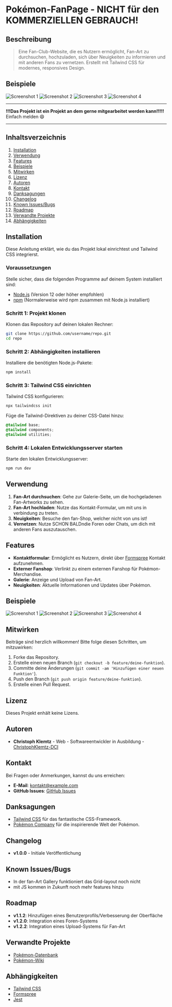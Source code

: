 # Pokémon-FanPage - NICHT für den KOMMERZIELLEN GEBRAUCH!

## Beschreibung

>Eine Fan-Club-Website, die es Nutzern ermöglicht, Fan-Art zu durchsuchen, hochzuladen, sich über Neuigkeiten zu informieren und mit anderen Fans zu vernetzen. Erstellt mit Tailwind CSS für modernes, responsives Design.

## Beispiele

![Screenshot 1](./screenshots/screenshot1.png)
![Screenshot 2](./screenshots/screenshot2.png)
![Screenshot 3](./screenshots/screenshot-form1.png)
![Screenshot 4](./screenshots/screenshot-form2.png)

--------------------------------------------------------------------------------

**!!!Das Projekt ist ein Projekt an dem gerne mitgearbeitet werden kann!!!!!**
Einfach melden 😄

--------------------------------------------------------------------------------

## Inhaltsverzeichnis

1. [Installation](#installation)
2. [Verwendung](#verwendung)
3. [Features](#features)
4. [Beispiele](#beispiele)
5. [Mitwirken](#mitwirken)
6. [Lizenz](#lizenz)
7. [Autoren](#autoren)
8. [Kontakt](#kontakt)
9. [Danksagungen](#danksagungen)
10. [Changelog](#changelog)
11. [Known Issues/Bugs](#known-issuesbugs)
12. [Roadmap](#roadmap)
13. [Verwandte Projekte](#verwandte-projekte)
14. [Abhängigkeiten](#abhängigkeiten)

## Installation

Diese Anleitung erklärt, wie du das Projekt lokal einrichtest und Tailwind CSS integrierst.

### Voraussetzungen

Stelle sicher, dass die folgenden Programme auf deinem System installiert sind:

- [Node.js](https://nodejs.org/) (Version 12 oder höher empfohlen)
- [npm](https://www.npmjs.com/) (Normalerweise wird npm zusammen mit Node.js installiert)

### Schritt 1: Projekt klonen

Klonen das Repository auf deinen lokalen Rechner:

```bash
git clone https://github.com/username/repo.git
cd repo
```

### Schritt 2: Abhängigkeiten installieren

Installiere die benötigten Node.js-Pakete:

```bash
npm install
```

### Schritt 3: Tailwind CSS einrichten

Tailwind CSS konfigurieren:

```bash
npx tailwindcss init
```

Füge die Tailwind-Direktiven zu deiner CSS-Datei hinzu:

```css
@tailwind base;
@tailwind components;
@tailwind utilities;
```

### Schritt 4: Lokalen Entwicklungsserver starten

Starte den lokalen Entwicklungsserver:

```bash
npm run dev
```

## Verwendung

1. **Fan-Art durchsuchen**: Gehe zur Galerie-Seite, um die hochgeladenen Fan-Artworks zu sehen.
2. **Fan-Art hochladen**: Nutze das Kontakt-Formular, um mit uns in verbindung zu treten.
3. **Neuigkeiten**: Besuche den fan-Shop, welcher nicht von uns ist!
4. **Vernetzen**: Nutze SCHON BALDndie Foren oder Chats, um dich mit anderen Fans auszutauschen.

## Features

- **Kontaktformular**: Ermöglicht es Nutzern, direkt über [Formspree](https://formspree.io/) Kontakt aufzunehmen.
- **Externer Fanshop**: Verlinkt zu einem externen Fanshop für Pokémon-Merchandise.
- **Galerie**: Anzeige und Upload von Fan-Art.
- **Neuigkeiten**: Aktuelle Informationen und Updates über Pokémon.

## Beispiele

![Screenshot 1](./screenshots/screenshot1.png)
![Screenshot 2](./screenshots/screenshot2.png)
![Screenshot 3](./screenshots/screenshot-form1.png)
![Screenshot 4](./screenshots/screenshot-form2.png)


## Mitwirken

Beiträge sind herzlich willkommen! Bitte folge diesen Schritten, um mitzuwirken:

1. Forke das Repository.
2. Erstelle einen neuen Branch (`git checkout -b feature/deine-funktion`).
3. Committe deine Änderungen (`git commit -am 'Hinzufügen einer neuen Funktion'`).
4. Push den Branch (`git push origin feature/deine-funktion`).
5. Erstelle einen Pull Request.

## Lizenz

Dieses Projekt enhält keine Lizens.

## Autoren

- **Christoph Klemtz** - Web - Softwareentwickler in Ausbildung - [ChristophKlemtz-DCI](https://github.com/ChristophKlemtz-DCI)


## Kontakt

Bei Fragen oder Anmerkungen, kannst du uns erreichen:

- **E-Mail**: kontakt@example.com
- **GitHub Issues**: [GitHub Issues](https://github.com/username/repo/issues)

## Danksagungen

- [Tailwind CSS](https://tailwindcss.com/) für das fantastische CSS-Framework.
- [Pokémon Company](https://www.pokemon.com/) für die inspirierende Welt der Pokémon.

## Changelog

- **v1.0.0** - Initiale Veröffentlichung

## Known Issues/Bugs

- In der fan-Art Gallery funktioniert das Grid-layout noch nicht
- mit JS kommen in Zukunft noch mehr features hinzu 

## Roadmap

- **v1.1.2**: Hinzufügen eines Benutzerprofils/Verbesserung der Oberfläche
- **v1.2.0**: Integration eines Foren-Systems
- **v1.2.2**: Integration eines Upload-Systems für Fan-Art



## Verwandte Projekte

- [Pokémon-Datenbank](https://github.com/username/pokemon-database)
- [Pokémon-Wiki](https://github.com/username/pokemon-wiki)


## Abhängigkeiten

- [Tailwind CSS](https://tailwindcss.com/)
- [Formspree](https://formspree.io/)
- [Jest](https://jestjs.io/)
